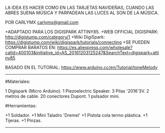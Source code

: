 
LA IDEA ES HACER COMO EN LAS TARJETAS NAVIDEÑAS, CUANDO LAS ABRES SUENA MÚSICA Y PARPADEAN LAS LUCES AL SON DE LA MÚSICA.

POR CARLYMX carlymx@gmail.com

+ADAPTADO PARA LOS DIGISPARK ATTINY85. 
+WEB OFFICIAL DIGISPARK: http://digistump.com/category/1 
+Wiki DigiSpark: https://digistump.com/wiki/digispark/tutorials/connecting 
+SE PUEDEN COMPRAR BARATOS EN: https://es.aliexpress.com/wholesale?catId=400103&initiative_id=AS_20161203125247&SearchText=digispark+attiny85

BASADO EN EL TUTORIAL: https://www.arduino.cc/en/Tutorial/toneMelody

-------------------------------

#Materiales:

1 Digispark (Micro Arduino).
 1 Piezoelectric Speaker.
 3 Pilas '2016'3V.
 2 metros de cable.
 20 conectores Dupont.
 1 pulsador mini.

#Herramientas:

+1 Soldador.
+1 Mini Taladro 'Dremel'
+1 Pistola cola termo plástica.
+1 Tijeras.
+1 Pinzas.

-------------------------------

